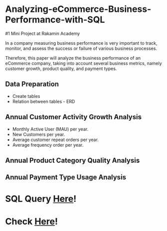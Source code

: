 # Analyzing-eCommerce-Business-Performance-with-SQL
#1 Mini Project at Rakamin Academy

In a company measuring business performance is very important to track, monitor, and assess the success or failure of various business processes.

Therefore, this paper will analyze the business performance of an eCommerce company, taking into account several business metrics, namely customer growth, product quality, and payment types.

## Data Preparation
- Create tables
- Relation between tables - ERD

## Annual Customer Activity Growth Analysis
- Monthly Active User (MAU) per year.
- New Customers per year.
- Average customer repeat orders per year.
- Average frequency order per year.

## Annual Product Category Quality Analysis

## Annual Payment Type Usage Analysis

# SQL Query [Here](https://drive.google.com/drive/folders/1bc5PMRFASm-LOCVQebLhLgbMqVIgwS0C?usp=sharing)!

# Check [Here](https://docs.google.com/presentation/d/1GNcdwkRvVddWk2rLVZ3U3zzN1TxvBKfI/edit?usp=sharing&ouid=105243878469528725537&rtpof=true&sd=true)!
